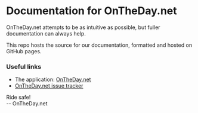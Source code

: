 # Documentation for OnTheDay.net

OnTheDay.net attempts to be as intuitive as possible, but fuller documentation can always help.

This repo hosts the source for our documentation, formatted and hosted on GitHub pages.

### Useful links
- The application: [OnTheDay.net](https://www.ontheday.net)
- [OnTheDay.net issue tracker](https://github.com/OnTheDay-net/bug-reports/issues)

Ride safe!\
-- OnTheDay.net
